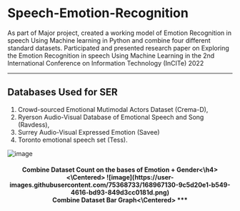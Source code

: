 # Speech-Emotion-Recognition
As part of Major project, created a working model of Emotion Recognition in speech Using Machine learning in Python and combine four different standard datasets. Participated and presented research paper on Exploring the Emotion Recognition in speech Using Machine Learning in the 2nd International Conference on Information Technology (InCITe) 2022
***
## Databases Used for SER
1. Crowd-sourced Emotional Mutimodal Actors Dataset (Crema-D),
2. Ryerson Audio-Visual Database of Emotional Speech and Song (Ravdess),
3. Surrey Audio-Visual Expressed Emotion (Savee) 
4. Toronto emotional speech set (Tess).

![image](https://user-images.githubusercontent.com/75368733/168967278-cf0b1149-c2bf-44ec-ab42-fc4a9f7c885f.png)
<Center><h4>Combine Dataset Count on the bases of Emotion + Gender<\h4><\Centered>
![image](https://user-images.githubusercontent.com/75368733/168967130-9c5d20e1-b549-4616-bd93-849d3cc0181d.png)
<Center>Combine Dataset Bar Graph<\Centered>
***

